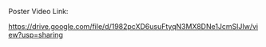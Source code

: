 Poster Video Link:

https://drive.google.com/file/d/1982pcXD6usuFtyqN3MX8DNe1JcmSlJIw/view?usp=sharing
